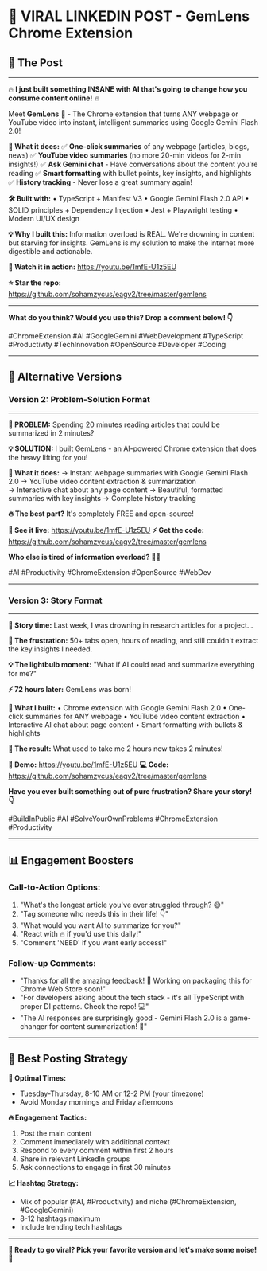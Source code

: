 # 🚀 VIRAL LINKEDIN POST - GemLens Chrome Extension

## 🎯 **The Post**

---

🔥 **I just built something INSANE with AI that's going to change how you consume content online!** 🔥

Meet **GemLens** 💎 - The Chrome extension that turns ANY webpage or YouTube video into instant, intelligent summaries using Google Gemini Flash 2.0!

**🤯 What it does:**
✅ **One-click summaries** of any webpage (articles, blogs, news)
✅ **YouTube video summaries** (no more 20-min videos for 2-min insights!)
✅ **Ask Gemini chat** - Have conversations about the content you're reading
✅ **Smart formatting** with bullet points, key insights, and highlights
✅ **History tracking** - Never lose a great summary again!

**🛠️ Built with:**
• TypeScript + Manifest V3
• Google Gemini Flash 2.0 API
• SOLID principles + Dependency Injection
• Jest + Playwright testing
• Modern UI/UX design

**💡 Why I built this:**
Information overload is REAL. We're drowning in content but starving for insights. GemLens is my solution to make the internet more digestible and actionable.

**🎥 Watch it in action:** https://youtu.be/1mfE-U1z5EU

**⭐ Star the repo:** https://github.com/sohamzycus/eagv2/tree/master/gemlens

---

**What do you think? Would you use this? Drop a comment below! 👇**

#ChromeExtension #AI #GoogleGemini #WebDevelopment #TypeScript #Productivity #TechInnovation #OpenSource #Developer #Coding

---

## 🎨 **Alternative Versions**

### **Version 2: Problem-Solution Format**

---

**🚨 PROBLEM:** Spending 20 minutes reading articles that could be summarized in 2 minutes?

**💡 SOLUTION:** I built GemLens - an AI-powered Chrome extension that does the heavy lifting for you!

**🎯 What it does:**
→ Instant webpage summaries with Google Gemini Flash 2.0
→ YouTube video content extraction & summarization  
→ Interactive chat about any page content
→ Beautiful, formatted summaries with key insights
→ Complete history tracking

**🔥 The best part?** It's completely FREE and open-source!

**👀 See it live:** https://youtu.be/1mfE-U1z5EU
**⚡ Get the code:** https://github.com/sohamzycus/eagv2/tree/master/gemlens

**Who else is tired of information overload? 🙋‍♂️**

#AI #Productivity #ChromeExtension #OpenSource #WebDev

---

### **Version 3: Story Format**

---

**📖 Story time:** Last week, I was drowning in research articles for a project...

**😤 The frustration:** 50+ tabs open, hours of reading, and still couldn't extract the key insights I needed.

**💡 The lightbulb moment:** "What if AI could read and summarize everything for me?"

**⚡ 72 hours later:** GemLens was born!

**🎯 What I built:**
• Chrome extension with Google Gemini Flash 2.0
• One-click summaries for ANY webpage
• YouTube video content extraction
• Interactive AI chat about page content
• Smart formatting with bullets & highlights

**🚀 The result:** What used to take me 2 hours now takes 2 minutes!

**🎥 Demo:** https://youtu.be/1mfE-U1z5EU
**💻 Code:** https://github.com/sohamzycus/eagv2/tree/master/gemlens

**Have you ever built something out of pure frustration? Share your story! 👇**

#BuildInPublic #AI #SolveYourOwnProblems #ChromeExtension #Productivity

---

## 📊 **Engagement Boosters**

### **Call-to-Action Options:**
1. "What's the longest article you've ever struggled through? 😅"
2. "Tag someone who needs this in their life! 👇"
3. "What would you want AI to summarize for you?"
4. "React with 🔥 if you'd use this daily!"
5. "Comment 'NEED' if you want early access!"

### **Follow-up Comments:**
- "Thanks for all the amazing feedback! 🙏 Working on packaging this for Chrome Web Store soon!"
- "For developers asking about the tech stack - it's all TypeScript with proper DI patterns. Check the repo! 💻"
- "The AI responses are surprisingly good - Gemini Flash 2.0 is a game-changer for content summarization! 🤖"

---

## 🎯 **Best Posting Strategy**

**📅 Optimal Times:**
- Tuesday-Thursday, 8-10 AM or 12-2 PM (your timezone)
- Avoid Monday mornings and Friday afternoons

**🔥 Engagement Tactics:**
1. Post the main content
2. Comment immediately with additional context
3. Respond to every comment within first 2 hours
4. Share in relevant LinkedIn groups
5. Ask connections to engage in first 30 minutes

**📈 Hashtag Strategy:**
- Mix of popular (#AI, #Productivity) and niche (#ChromeExtension, #GoogleGemini)
- 8-12 hashtags maximum
- Include trending tech hashtags

---

**🚀 Ready to go viral? Pick your favorite version and let's make some noise! 🎉**
